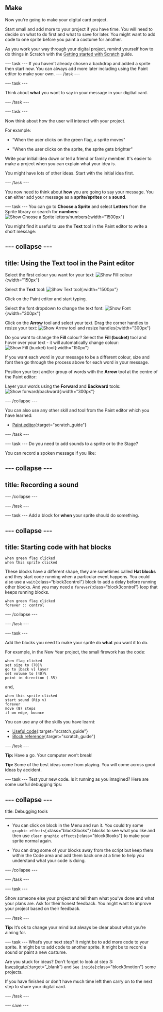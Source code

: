 ## Make
Now you're going to make your digital card project. 

Start small and add more to your project if you have time. You will need to decide on what to do first and what to save for later. You might want to add code to one sprite before you paint a costume for another. 

As you work your way through your digital project, remind yourself how to do things in Scratch with the [Getting started with Scratch](https://learning-admin.raspberrypi.org/en/projects/getting-started-scratch) guide. 

--- task ---
If you haven't already chosen a backdrop and added a sprite then start now. You can always add more later including using the Paint editor to make your own. 
--- /task ---

--- task ---

Think about **what** you want to say in your message in your digitial card.

--- /task ---

--- task ---

Now think about how the user will interact with your project.

For example:
+ "When the user clicks on the green flag, a sprite moves"

+ "When the user clicks on the sprite, the sprite gets brighter"

Write your initial idea down or tell a friend or family member. It's easier to make a project when you can explain what your idea is.

You might have lots of other ideas. Start with the initial idea first.

--- /task ---

You now need to think about **how** you are going to say your message. You can either add your message as a **sprite/sprites** or a **sound**.

--- task ---
You can go to **Choose a Sprite** and select **Letters** from the Sprite library or search for **numbers**:
![Show Choose a Sprite letters/numbers](images/from-me-letters-numbers.png){:width="1500px"}

You might find it useful to use the **Text** tool in the Paint editor to write a short message: 

--- collapse ---
---
title: Using the Text tool in the Paint editor
---

Select the first colour you want for your text:
![Show Fill colour](images/from-me-fill-colour.png){:width="150px"}

Select the **Text** tool:
![Show Text tool](images/from-me-text-tool.png){:width="1500px"}

Click on the Paint editor and start typing.

Select the font dropdown to change the text font:
![Show Font](images/from-me-text-font.png){:width="300px"}

Click on the **Arrow** tool and select your text. Drag the corner handles to resize your text:
![Show Arrow tool and resize handles](images/from-me-arrow-resize.png){:width="300px"}

Do you want to change the **Fill** colour? Select the **Fill (bucket)** tool and hover over your text - it will automatically change colour:
![Show Fill (bucket) tool](images/from-me-fill-bucket.png){:width="150px"}

If you want each word in your message to be a different colour, size and font then go through the process above for each word in your message.

Position your text and/or group of words with the **Arrow** tool at the centre of the Paint editor:

Layer your words using the **Forward** and **Backward** tools:
![Show forward/backward](images/from-me-paint-editor-forward-backward.png){:width="300px"}

--- /collapse ---

You can also use any other skill and tool from the Paint editor which you have learned:

+ [Paint editor](https://learning-admin.raspberrypi.org/en/projects/getting-started-scratch/6){:target="scratch_guide"}

--- /task ---

--- task ---
Do you need to add sounds to a sprite or to the Stage?

You can record a spoken message if you like:

--- collapse ---
---
title: Recording a sound
---

--- /collapse ---

--- /task ---

--- task ---
Add a block for **when** your sprite should do something.

--- collapse ---
---
title: Starting code with hat blocks
---

```blocks3
when green flag clicked
when this sprite clicked
```

These blocks have a different shape, they are sometimes called **Hat blocks** and they start code running when a particular event happens.
You could also use a `wait`{:class=“block3control”} block to add a delay before running other blocks.
And you may need a `forever`{:class=“block3control”} loop that keeps running blocks.

```blocks3
when green flag clicked
forever :: control
```
--- /collapse ---

--- /task ---

--- task ---

Add the blocks you need to make your sprite do **what** you want it to do.

For example, in the New Year project, the small firework has the code:

```blocks3
when flag clicked
set size to (70)%
go to [back v] layer
set volume to (40)%
point in direction (-35)
```

and, 

```blocks3
when this sprite clicked
start sound (Rip v)
forever
move (8) steps
if on edge, bounce
```

You can use any of the skills you have learnt:

+ [Useful code](https://learning-admin.raspberrypi.org/en/projects/getting-started-scratch/4){:target="scratch_guide"}
+ [Block reference](https://learning-admin.raspberrypi.org/en/projects/getting-started-scratch/5){:target="scratch_guide"}

--- /task ---

**Tip:** Have a go. Your computer won’t break!

**Tip:** Some of the best ideas come from playing. You will come across good ideas by accident.

--- task ---
Test your new code. Is it running as you imagined? Here are some useful debugging tips:

--- collapse ---
---

title: Debugging tools

---

+ You can click on block in the Menu and run it. You could try some `graphic effects`{:class="block3looks"} blocks to see what you like and then use `clear graphic effects`{:class="block3looks"} to make your sprite normal again.

+ You can drag some of your blocks away from the script but keep them within the Code area and add them back one at a time to help you understand what your code is doing.

--- /collapse ---

--- /task ---

--- task ---

Show someone else your project and tell them what you’ve done and what your plans are. Ask for their honest feedback. You might want to improve your project based on their feedback.

--- /task ---

**Tip:** It’s ok to change your mind but always be clear about what you’re aiming for.

--- task ---
What’s your next step? It might be to add more code to your sprite. It might be to add code to another sprite. It might be to record a sound or paint a new costume. 

Are you stuck for ideas? Don’t forget to look at step 3: [Investigate](https://learning-admin.raspberrypi.org/en/projects/digital-card/2){:target=”_blank”} and `See inside`{:class="block3motion"} some projects.

If you have finished or don't have much time left then carry on to the next step to share your digital card.

--- /task ---

--- save ---
